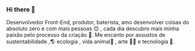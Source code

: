 ### Hi there 👋
Desenvolvedor Front-End, produtor, baterista, amo desenvolver coisas do absoluto zero e com mais pessoas 😊 , cada dia descubro mais minha paixão pelo processo da criação 🌱.
Me encanto por assustos de sustentabilidade ,🌎 ecologia , vida animal🐾 , arte 🎨🎷 e tecnologia 🚀.


<!--
**randaltk/randaltk** is a ✨ _special_ ✨ repository because its `README.md` (this file) appears on your GitHub profile.

Here are some ideas to get you started:

- 🔭 I’m currently working on ...
- 🌱 I’m currently learning ...
- 👯 I’m looking to collaborate on ...
- 🤔 I’m looking for help with ...
- 💬 Ask me about ...
- 📫 How to reach me: ...
- 😄 Pronouns: ...
- ⚡ Fun fact: ...
-->
